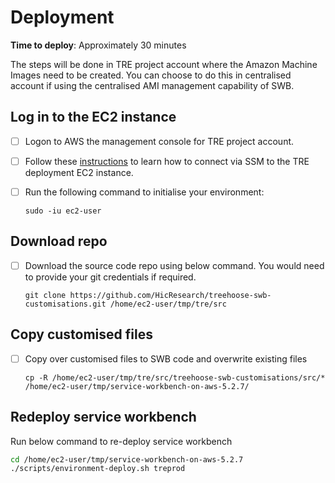 # Deployment

**Time to deploy**: Approximately 30 minutes

The steps will be done in TRE project account where the Amazon Machine Images need to be created.
You can choose to do this in centralised account if using the centralised AMI management
capability of SWB.

## Log in to the EC2 instance

- [ ] Logon to AWS the management console for TRE project account.
- [ ] Follow these [instructions](https://docs.aws.amazon.com/AWSEC2/latest/UserGuide/session-manager.html)
      to learn how to
      connect via SSM to the TRE deployment EC2 instance.
- [ ] Run the following command to initialise your environment:

  ```shell
  sudo -iu ec2-user
  ```

## Download repo

- [ ] Download the source code repo using below command. You would need to provide your
      git credentials if required.

  ```console
  git clone https://github.com/HicResearch/treehoose-swb-customisations.git /home/ec2-user/tmp/tre/src
  ```

## Copy customised files

- [ ] Copy over customised files to SWB code and overwrite existing files

  ```console
  cp -R /home/ec2-user/tmp/tre/src/treehoose-swb-customisations/src/* /home/ec2-user/tmp/service-workbench-on-aws-5.2.7/
  ```

## Redeploy service workbench

Run below command to re-deploy service workbench

```bash
cd /home/ec2-user/tmp/service-workbench-on-aws-5.2.7
./scripts/environment-deploy.sh treprod
```
